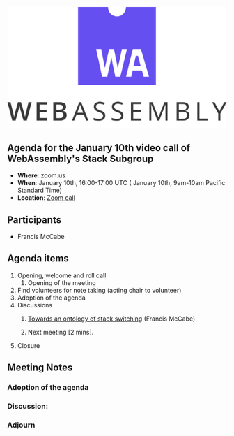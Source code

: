 ![WebAssembly logo](/images/WebAssembly.png)

## Agenda for the January 10th video call of WebAssembly's Stack Subgroup

- **Where**: zoom.us
- **When**:  January 10th, 16:00-17:00 UTC ( January 10th, 9am-10am Pacific Standard Time)
- **Location**: [Zoom call](https://zoom.us/j/91846860726?pwd=NVVNVmpvRVVFQkZTVzZ1dTFEcXgrdz09)


## Participants
- Francis McCabe



## Agenda items

1. Opening, welcome and roll call
    1. Opening of the meeting
1. Find volunteers for note taking (acting chair to volunteer)
1. Adoption of the agenda
1. Discussions
   1. [Towards an ontology of stack switching](https://docs.google.com/presentation/d/1OoVTsCuQH8FMkEkhOsuZwnNkVFW_6_PFq_WEYYFOiS0/edit?usp=sharing) (Francis McCabe)

   2. Next meeting [2 mins].
1. Closure

## Meeting Notes


### Adoption of the agenda

### Discussion:

### Adjourn
